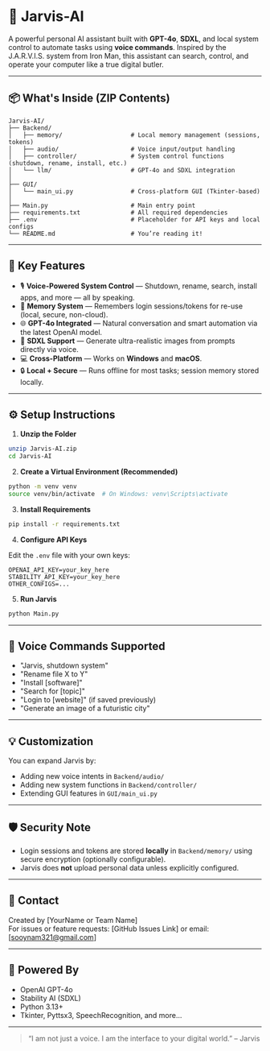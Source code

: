 # 🤖 Jarvis-AI

A powerful personal AI assistant built with **GPT-4o**, **SDXL**, and local system control to automate tasks using **voice commands**. Inspired by the J.A.R.V.I.S. system from Iron Man, this assistant can search, control, and operate your computer like a true digital butler.

---

## 📦 What's Inside (ZIP Contents)

```
Jarvis-AI/
├── Backend/
│   ├── memory/                   # Local memory management (sessions, tokens)
│   ├── audio/                    # Voice input/output handling
│   ├── controller/               # System control functions (shutdown, rename, install, etc.)
│   └── llm/                      # GPT-4o and SDXL integration
│
├── GUI/
│   └── main_ui.py                # Cross-platform GUI (Tkinter-based)
│
├── Main.py                       # Main entry point
├── requirements.txt              # All required dependencies
├── .env                          # Placeholder for API keys and local configs
└── README.md                     # You’re reading it!
```

---

## 🧠 Key Features

- 🎙️ **Voice-Powered System Control** — Shutdown, rename, search, install apps, and more — all by speaking.
- 🧠 **Memory System** — Remembers login sessions/tokens for re-use (local, secure, non-cloud).
- 🌐 **GPT-4o Integrated** — Natural conversation and smart automation via the latest OpenAI model.
- 🎨 **SDXL Support** — Generate ultra-realistic images from prompts directly via voice.
- 💻 **Cross-Platform** — Works on **Windows** and **macOS**.
- 🔒 **Local + Secure** — Runs offline for most tasks; session memory stored locally.

---

## ⚙️ Setup Instructions

1. **Unzip the Folder**

```bash
unzip Jarvis-AI.zip
cd Jarvis-AI
```

2. **Create a Virtual Environment (Recommended)**

```bash
python -m venv venv
source venv/bin/activate  # On Windows: venv\Scripts\activate
```

3. **Install Requirements**

```bash
pip install -r requirements.txt
```

4. **Configure API Keys**

Edit the `.env` file with your own keys:

```
OPENAI_API_KEY=your_key_here
STABILITY_API_KEY=your_key_here
OTHER_CONFIGS=...
```

5. **Run Jarvis**

```bash
python Main.py
```

---

## 🧩 Voice Commands Supported

- "Jarvis, shutdown system"
- "Rename file X to Y"
- "Install [software]"
- "Search for [topic]"
- "Login to [website]" (if saved previously)
- "Generate an image of a futuristic city"

---

## 💡 Customization

You can expand Jarvis by:
- Adding new voice intents in `Backend/audio/`
- Adding new system functions in `Backend/controller/`
- Extending GUI features in `GUI/main_ui.py`

---

## 🛡️ Security Note

- Login sessions and tokens are stored **locally** in `Backend/memory/` using secure encryption (optionally configurable).
- Jarvis does **not** upload personal data unless explicitly configured.

---

## 📧 Contact

Created by [YourName or Team Name]  
For issues or feature requests: [GitHub Issues Link] or email: [sooynam321@gmail.com]

---

## 🧠 Powered By

- OpenAI GPT-4o  
- Stability AI (SDXL)  
- Python 3.13+  
- Tkinter, Pyttsx3, SpeechRecognition, and more...

---

> “I am not just a voice. I am the interface to your digital world.” – Jarvis
